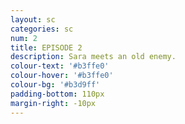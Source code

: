 ```yaml
---
layout: sc
categories: sc
num: 2
title: EPISODE 2
description: Sara meets an old enemy.
colour-text: '#b3ffe0'
colour-hover: '#b3ffe0'
colour-bg: '#b3d9ff'
padding-bottom: 110px
margin-right: -10px
---
```

